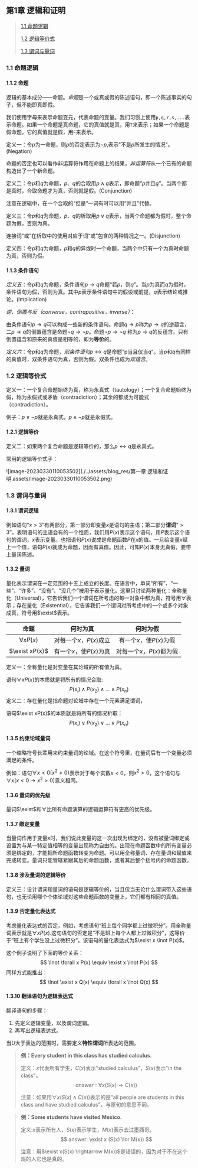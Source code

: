 ## 第1章 逻辑和证明

> [1.1 命题逻辑](#1.1) 
>
> [1.2 逻辑等价式](#1.2)
>
> [1.3 谓词与量词](#1.3)

<h3 id = "1.1">
1.1 命题逻辑
</h3>

#### 1.1.2 命题

逻辑的基本成分——命题。*命题*是一个或真或假的陈述语句，即一个陈述事实的句子，但不能即真即假。

我们使用字母来表示命题变元，代表命题的变量。我们习惯上使用`p,q,r,s,...`表示命题。如果一个命题是真命题，它的真值就是真，用`T`来表示；如果一个命题是假命题，它的真值就是假，用`F`来表示。

定义一：令$p$为一命题，则$p$的否定表示为$\lnot p$,表示"不是$p$所发生的情况"。(Negation)

命题的否定也可以看作非运算符作用在命题上的结果，*非运算符*从一个已有的命题构造出了一个新命题。

定义二：令$p$和$q$为命题，$p$、$q$的合取用$p \land q$表示，即命题“$p$并且$q$”。当两个都是真时，合取命题才为真，否则就是假。(Conjunction)

注意在逻辑中，在一个合取的“但是”一词有时可以用“并且”代替。

定义三：令$p$和$q$为命题，$p$、$q$的析取用$p \lor q$表示，当两个命题都为假时，整个命题为假，否则为真。

连接词“或”在析取中的使用对应于词“或”包含的两种情况之一。(Disjunction)

定义四：令$p$和$q$为命题，$p$和$q$的异或时一个命题，当两个中只有一个为真时命题为真，否则为假。

#### 1.1.3 条件语句

*定义五*：令$p$和$q$为命题，条件语句$p \rightarrow  q$命题“若$p$，则$q$”。当$p$为真而$q$为假时，条件语句为假，否则为真。其中$p$表示条件语句中的假设或前提，$q$表示结论或推论。(Implication)

*逆、倒置与反（converse，contrapositive，inverse）*：

由条件语句$p \rightarrow  q$可以构成一些新的条件语句。命题$q \rightarrow  p$称为$p \rightarrow  q$的逆蕴含，二$p \rightarrow  q$的倒置蕴含是命题$\lnot q \rightarrow \lnot p$。命题$\lnot p \rightarrow \lnot q$ 称为$p \rightarrow  q$的反蕴含。只有倒置蕴含和原来的真值是相等的，即为**等价**的。

*定义六*：令$p$和$q$为命题，*双条件语句*$p \leftrightarrow q$是命题“p当且仅当q”。当$p$和$q$有同样的真值时，双条件语句为真，否则为假。双条件也成为*双蕴含*。

<h3 id = "1.2">
1.2 逻辑等价式
</h3>

定义一：一个复合命题始终为真，称为永真式（tautology）；一个复合命题始终为假，称为永假式或矛盾（contradiction）；其余的都成为可能式（contradiction）。

例子：$p \lor \lnot p$就是永真式，$p \land \lnot p$就是永假式。

#### 1.2.1 逻辑等价

定义二：如果两个复合命题是逻辑等价的，那么$p \leftrightarrow q$是永真式。

常用的逻辑等价式子：

![image-20230330110053502](./../assets/blog_res/第一章 逻辑和证明.assets/image-20230330110053502.png)

<h3 id = "1.3">
1.3 谓词与量词
</h3>

#### 1.3.1 谓词逻辑

例如语句“$x > 3$”有两部分，第一部分即变量$x$是语句的主语；第二部分**谓词**“$>3$”，表明语句的主语会有的一个性质，我们用$P(x)$表示这个语句，用$P$表示这个语句的谓词，$x$表示变量。也把语句$P(x)$说成是命题函数$P$在$x$的值。一旦给变量$x$赋上一个值，语句$P(x)$就成为命题，因而有真值。因此，可知$P(x)$本身无真假，要带上量词陈述。

#### 1.3.2 量词

量化表示谓词在一定范围的十五上成立的长度。在语言中，单词“所有”、“一些”、“许多”、“没有”、“没几个”被用于表示量化。这里只讨论两种量化：全称量化（Universal），它告诉我们一个谓词在所考虑的每一对象中都为真，符号用$\forall$表示；存在量化（Existential），它告诉我们一个谓词对所考虑中的一个或多个对象成真，符号用$\exist$表示。

|      命题       |        何时为真         |         何时为假          |
| :-------------: | :---------------------: | :-----------------------: |
| $\forall xP(x)$ | 对每一个$x$，$P(x)$成立 |  有一个$x$，使$P(x)$为假  |
| $\exist xP(x)$  | 有一个$x$，使$P(x)$为真 | 对每一个$x$，$P(x)$都为假 |

定义一：全称量化是对变量在其论域的所有值为真。

语句$\forall xP(x)$的本质就是将所有的情况合取:
$$
P(x_i) \land P(x_2) \land ... \land P(x_n)
$$
定义二：存在量化是指命题对论域中存在一个元素满足谓词，

语句$\exist xP(x)$的本质就是将所有的情况析取：
$$
P(x_i) \lor P(x_2) \lor ... \lor P(x_n)
$$

#### 1.3.5 约束论域量词

一个缩略符号长辈用来约束量词的论域。在这个符号里，在量词后有一个变量必须满足的条件。

例如：语句$\forall x<0(x^2 > 0)$表示对于每个实数$x < 0$，则$x^2 > 0$，这个语句与$\forall x(x < 0 \rightarrow x^2 > 0)$意义相同。

#### 1.3.6 量词的优先级

量词$\exist$和$\forall$比所有命题演算的逻辑运算符有更高的优先级。

#### 1.3.7 绑定变量

当量词作用于变量$x$时，我们说此变量的这一次出现为绑定的，没有被量词绑定或设置为与某一特定值相等的变量出现称为自由的。出现在命题函数中的所有变量必须是绑定的，才能把所命题函数转变为命题。可以用全称量词、存在量词和赋值来完成转变。量词只能管辖紧跟其后的命题函数，或者其后整个括号内的命题函数。

#### 1.3.8 涉及量词的逻辑等价

定义三：设计谓词和量词的语句是逻辑等价的，当且仅当无论什么谓词带入这些语句，也无论用哪个个体论域对这些命题函数的变量上，它们都有相同的真值。

#### 1.3.9 否定量化表达式

考虑量化表达式的否定，例如，考虑语句“班上每个同学都上过微积分”。用全称量词表示就是$\forall xP(x)$.这句语句的否定是“不是班上每个人都上过微积分”，这等价于“班上有个学生没上过微积分”。该语句的量化表达式为$\exist x \lnot P(x)$。

这个例子说明了下面的等价关系：
$$
\lnot \forall x P(x) \equiv \exist x \lnot P(x)
$$
同样方式能推出：
$$
\lnot \exist x Q(x) \equiv \forall x \lnot Q(x)
$$

#### 1.3.10 翻译语句为逻辑表达式

翻译语句的步骤：

1. 先定义逻辑变量，以及谓词逻辑。
2. 再写出逻辑表达式。

当$U$大于表达的范围时，需要定义**特性谓词**所表达的范围。

>**例：Every student in this class has studied calculus.**
>
>定义：$x$代表所有学生，$C(x)$表示"studied calculus"，$S(x)$表示"in the class"。
>$$
>answer:\forall x(S(x) \rightarrow C(x))
>$$
>
>注意：如果用$\forall x (S(x) \land C(x))$表示的是“all people are students in this class and have studied calculus”，与原句的意思不同。

>**例：Some students have visited Mexico.**
>
>定义:$x$表示所有人，$S(x)$表示学生，$M(x)$表示去过墨西哥。
>$$
>answer: \exist x (S(x) \lor M(x))
>$$
>
>注意：用$\exist x(S(x) \rightarrow M(x))$是错误的，因为对于不在这个班的人它也是真的。
